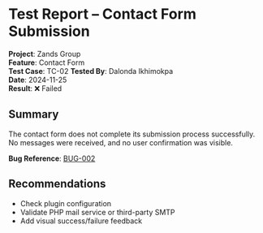 # Test Report – Contact Form Submission

**Project**: Zands Group  
**Feature**: Contact Form  
**Test Case**: TC-02 
**Tested By**: Dalonda Ikhimokpa  
**Date**: 2024-11-25  
**Result**: ❌ Failed

## Summary
The contact form does not complete its submission process successfully.
No messages were received, and no user confirmation was visible.

**Bug Reference**: [BUG-002](../bug-reports/bug-log-02.md)

## Recommendations
- Check plugin configuration
- Validate PHP mail service or third-party SMTP
- Add visual success/failure feedback
